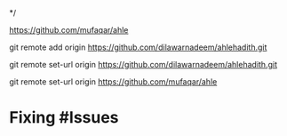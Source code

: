 */


https://github.com/mufaqar/ahle


git remote add origin https://github.com/dilawarnadeem/ahlehadith.git



git remote set-url origin https://github.com/dilawarnadeem/ahlehadith.git


git remote set-url origin https://github.com/mufaqar/ahle

# Fixing #Issues

